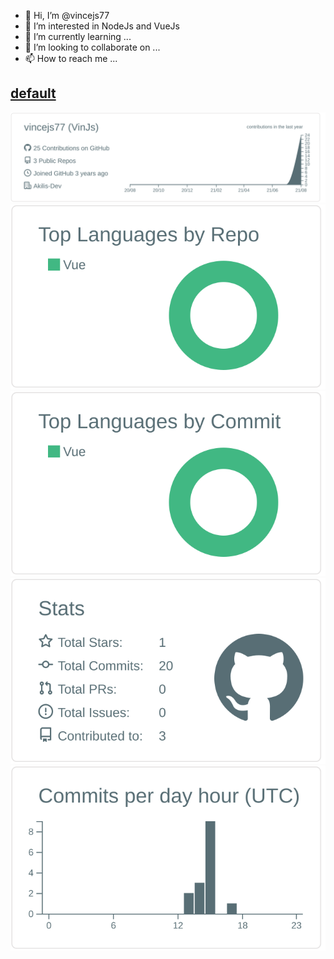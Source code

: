 - 👋 Hi, I’m @vincejs77
- 👀 I’m interested in NodeJs and VueJs
- 🌱 I’m currently learning ...
- 💞️ I’m looking to collaborate on ...
- 📫 How to reach me ...



## [default](./default/README.md)
[![](https://raw.githubusercontent.com/vincejs77/ProfileVinceJs77/master/profile-summary-card-output/default/0-profile-details.svg)](https://github.com/vn7n24fzkq/github-profile-summary-cards)
[![](https://raw.githubusercontent.com/vincejs77/ProfileVinceJs77/master/profile-summary-card-output/default/1-repos-per-language.svg)](https://github.com/vn7n24fzkq/github-profile-summary-cards) [![](https://raw.githubusercontent.com/vincejs77/ProfileVinceJs77/master/profile-summary-card-output/default/2-most-commit-language.svg)](https://github.com/vn7n24fzkq/github-profile-summary-cards)
[![](https://raw.githubusercontent.com/vincejs77/ProfileVinceJs77/master/profile-summary-card-output/default/3-stats.svg)](https://github.com/vn7n24fzkq/github-profile-summary-cards) [![](https://raw.githubusercontent.com/vincejs77/ProfileVinceJs77/master/profile-summary-card-output/default/4-productive-time.svg)](https://github.com/vn7n24fzkq/github-profile-summary-cards)
